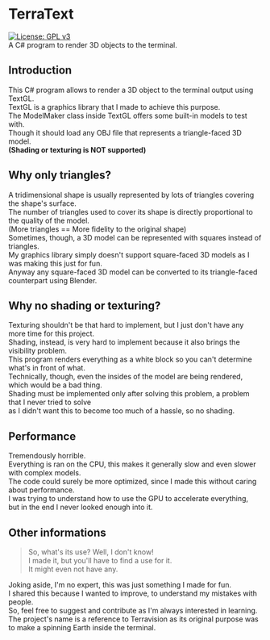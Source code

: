 # TerraText
[![License: GPL v3](https://img.shields.io/badge/License-GPLv3-blue.svg)](https://www.gnu.org/licenses/gpl-3.0)  
A C# program to render 3D objects to the terminal.

## Introduction
This C# program allows to render a 3D object to the terminal output using TextGL.  
TextGL is a graphics library that I made to achieve this purpose.  
The ModelMaker class inside TextGL offers some built-in models to test with.  
Though it should load any OBJ file that represents a triangle-faced 3D model.  
**(Shading or texturing is NOT supported)**  

## Why only triangles?
A tridimensional shape is usually represented by lots of triangles covering the shape's surface.  
The number of triangles used to cover its shape is directly proportional to the quality of the model.  
(More triangles == More fidelity to the original shape)  
Sometimes, though, a 3D model can be represented with squares instead of triangles.  
My graphics library simply doesn't support square-faced 3D models as I was making this just for fun.  
Anyway any square-faced 3D model can be converted to its triangle-faced counterpart using Blender.  

## Why no shading or texturing?
Texturing shouldn't be that hard to implement, but I just don't have any more time for this project.  
Shading, instead, is very hard to implement because it also brings the visibility problem.  
This program renders everything as a white block so you can't determine what's in front of what.  
Technically, though, even the insides of the model are being rendered, which would be a bad thing.  
Shading must be implemented only after solving this problem, a problem that I never tried to solve  
as I didn't want this to become too much of a hassle, so no shading.  

## Performance
Tremendously horrible.  
Everything is ran on the CPU, this makes it generally slow and even slower with complex models.  
The code could surely be more optimized, since I made this without caring about performance.  
I was trying to understand how to use the GPU to accelerate everything,  
but in the end I never looked enough into it.  

## Other informations
> So, what's its use? Well, I don't know!  
> I made it, but you'll have to find a use for it.  
> It might even not have any.  

Joking aside, I'm no expert, this was just something I made for fun.  
I shared this because I wanted to improve, to understand my mistakes with people.  
So, feel free to suggest and contribute as I'm always interested in learning.  
The project's name is a reference to Terravision as its original purpose was  
to make a spinning Earth inside the terminal.  
